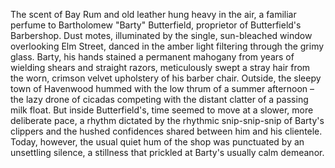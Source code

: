 The scent of Bay Rum and old leather hung heavy in the air, a familiar perfume to Bartholomew "Barty" Butterfield, proprietor of Butterfield's Barbershop. Dust motes, illuminated by the single, sun-bleached window overlooking Elm Street, danced in the amber light filtering through the grimy glass.  Barty, his hands stained a permanent mahogany from years of wielding shears and straight razors, meticulously swept a stray hair from the worn, crimson velvet upholstery of his barber chair.  Outside, the sleepy town of Havenwood hummed with the low thrum of a summer afternoon – the lazy drone of cicadas competing with the distant clatter of a passing milk float.  But inside Butterfield's, time seemed to move at a slower, more deliberate pace, a rhythm dictated by the rhythmic snip-snip-snip of Barty's clippers and the hushed confidences shared between him and his clientele.  Today, however, the usual quiet hum of the shop was punctuated by an unsettling silence, a stillness that prickled at Barty's usually calm demeanor.

